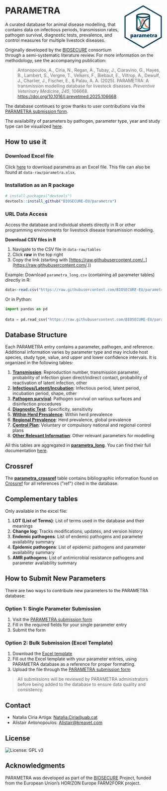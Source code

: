 # PARAMETRA <img src="man/figures/logo.png" align="right" height="139"/>

A curated database for animal disease modelling, that contains data on infectious periods, transmission rates, pathogen survival, diagnostic tests, prevalence, and control measures for multiple livestock diseases.

Originally developed by the [BIOSECURE](https://biosecure.eu/) consortium through a semi-systematic literature review. For more information on the methodology, see the accompanying publication:

> Antonopoulos, A., Ciria, N., Regan, Á., Tubay, J., Ciaravino, G., Hayes, B., Lambert, S., Vergne, T., Velkers, F., Biebaut, E., Viltrop, A., Dewulf, J., Charlier, J., Fischer, E., & Palau, A. A. (2025). PARAMETRA: A transmission modelling database for livestock diseases. *Preventive Veterinary Medicine*, *245*, 106668. <https://doi.org/10.1016/j.prevetmed.2025.106668>

The database continues to grow thanks to user contributions via the [PARAMETRA submission form](https://ec.europa.eu/eusurvey/runner/parametra-submission).

The availability of parameters by pathogen, parameter type, year and study type can be visualized [here](https://biosecure-eu.github.io/parametra/articles/parametra.html).

## How to use it

### Download Excel file

Click [here](https://github.com/BIOSECURE-EU/parametra/raw/refs/heads/main/data-raw/parametra.xlsx) to download parametra as an Excel file. This file can also be found at `data-raw/parametra.xlsx`.

### Installation as an R package

``` r
# install.packages("devtools")
devtools::install_github("BIOSECURE-EU/parametra")
```

### URL Data Access

Access the database and individual sheets directly in R or other programming environments for livestock disease transmission modeling.

**Download CSV files in R**

1.  Navigate to the CSV file in `data-raw/tables`
2.  Click **raw** in the top right
3.  Copy the link (starting with [https://raw.githubusercontent.com/..](https://raw.githubusercontent.com/.))

Example: Download `parametra_long.csv` (containing all parameter tables) directly in R:

``` r
data<-read.csv("https://raw.githubusercontent.com/BIOSECURE-EU/parametra/refs/heads/main/data-raw/parametra_long.csv")
```

Or in Python:

``` python
import pandas as pd

data = pd.read_csv("https://raw.githubusercontent.com/BIOSECURE-EU/parametra/refs/heads/main/data-raw/parametra_long.csv")
```

## Database Structure

Each PARAMETRA entry contains a parameter, pathogen, and reference. Additional information varies by parameter type and may include host species, study type, value, and upper and lower confidence intervals. It is organized in the following tables:

1.  [**Transmission**](https://github.com/BIOSECURE-EU/parametra/blob/main/data-raw/tables/parametra_Transmission.csv): Reproduction number, transmission parameter, probability of infection given direct/indirect contact, probability of reactivation of latent infection, other
2.  [**Infectious/Latent/Incubation**](https://github.com/BIOSECURE-EU/parametra/blob/main/data-raw/tables/parametra_InfectiousLatentIncubatperiod.csv): Infectious period, latent period, incubation period, shape, other
3.  [**Pathogen survival**](https://github.com/BIOSECURE-EU/parametra/blob/main/data-raw/tables/parametra_PathogenSurvival.csv): Pathogen survival on various surfaces and disinfection procedures
4.  [**Diagnostic Test**](https://github.com/BIOSECURE-EU/parametra/blob/main/data-raw/tables/parametra_DiagnosticTest.csv): Specificity, sensitivity
5.  [**Within Herd Prevalence**](https://github.com/BIOSECURE-EU/parametra/blob/main/data-raw/tables/parametra_WithinHerdPrevalence.csv): Within herd prevalence
6.  [**Regional Prevalence**](https://github.com/BIOSECURE-EU/parametra/blob/main/data-raw/tables/parametra_RegionalPrevalence.csv): Herd prevalence, global prevalence
7.  [**Control Plan**](https://github.com/BIOSECURE-EU/parametra/blob/main/data-raw/tables/parametra_ControlPlan.csv): Voluntary or compulsory national and regional control plans
8.  [**Other Relevant Information**](https://github.com/BIOSECURE-EU/parametra/blob/main/data-raw/tables/parametra_OtherRelevantInformation.csv): Other relevant parameters for modelling

All this tables are aggregated in [**parametra_long**](https://github.com/BIOSECURE-EU/parametra/blob/main/data-raw/parametra_long.csv). You can find their full documentation [here](https://biosecure-eu.github.io/parametra/reference/index.html).

## Crossref

The [**parametra_crossref**](https://raw.githubusercontent.com/BIOSECURE-EU/parametra/refs/heads/main/data-raw/parametra_crossref.csv) table contains bibliographic information found on [Crossref](https://www.crossref.org/) for all references ("ref") cited in the database.

## Complementary tables

Only available in the excel file:

1.  **LOT (List of Terms)**: List of terms used in the database and their meanings
2.  **Change log**: Tracks modifications, updates, and version history
3.  **Endemic pathogens**: List of endemic pathogens and parameter availability summary
4.  **Epidemic pathogens**: List of epidemic pathogens and parameter availability summary
5.  **AMR pathogens**: List of antimicrobial resistance pathogens and parameter availability summary

## How to Submit New Parameters

There are two ways to contribute new parameters to the PARAMETRA database:

### Option 1: Single Parameter Submission

1.  Visit the [PARAMETRA submission form](https://ec.europa.eu/eusurvey/runner/parametra-submission)
2.  Fill in the required fields for your single parameter entry
3.  Submit the form

### Option 2: Bulk Submission (Excel Template)

1.  Download the [Excel template](https://github.com/BIOSECURE-EU/parametra/raw/refs/heads/main/data-raw/parametra_submission_template.xlsx)
2.  Fill out the Excel template with your parameter entries, using PARAMETRA database as a reference for proper formatting.
3.  Upload the file through the [PARAMETRA submission form](https://ec.europa.eu/eusurvey/runner/parametra-submission)

> All submissions will be reviewed by PARAMETRA administrators before being added to the database to ensure data quality and consistency.

## Contact

-   Natalia Ciria Artiga: [Natalia.Ciria\@uab.cat](mailto:Natalia.Ciria@uab.cat)
-   Alistair Antonopoulos: [Alistair\@kreavet.com](mailto:Alistair@kreavet.com)

## License

![License: GPL v3](https://img.shields.io/badge/License-GPLv3-blue.svg)

## Acknowledgments

PARAMETRA was developed as part of the [BIOSECURE](https://biosecure.eu/) Project, funded from the European Union’s HORIZON Europe FARM2FORK project.
